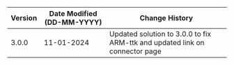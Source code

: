 | **Version** | **Date Modified (DD-MM-YYYY)** | **Change History**                                                 |
|-------------|--------------------------------|--------------------------------------------------------------------|
| 3.0.0       | 11-01-2024                     | Updated solution to 3.0.0 to fix ARM-ttk and updated link on connector page		|  
                                                                                                                 
